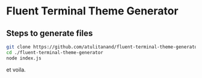 # Fluent Terminal Theme Generator

## Steps to generate files


```bash
git clone https://github.com/atulitanand/fluent-terminal-theme-generator.git
cd ./fluent-terminal-theme-generator
node index.js
```

et voila. 
